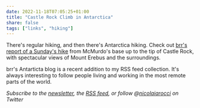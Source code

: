 ```yaml
---
date: 2022-11-18T07:05:25+01:00
title: "Castle Rock Climb in Antarctica"
share: false
tags: ["links", "hiking"]
---
```

There's regular hiking, and then there's Antarctica hiking. Check out [brr's
report of a Sunday's hike][1] from McMurdo's base up to the tip of Castle
Rock, with spectacular views of Mount Erebus and the surroundings.

brr's Antarticta blog is a recent addition to my RSS feed collection. It's
always interesting to follow people living and working in the most remote parts
of the world.

*Subscribe to the [newsletter][nl], the [RSS feed][rss], or follow @[nicolaiarocci][tw] on Twitter*

 [1]: https://brr.fyi/posts/castle-rock-climb
 [rss]: https://nicolaiarocci.com/index.xml
 [tw]: http://twitter.com/nicolaiarocci
 [nl]: https://nicolaiarocci.substack.com
